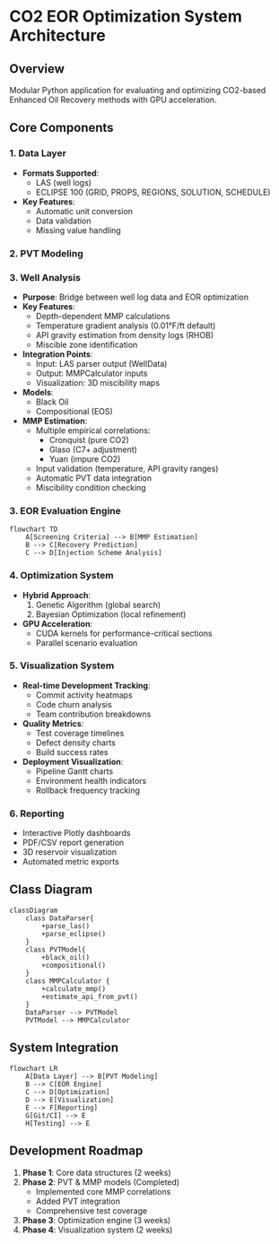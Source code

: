 # CO2 EOR Optimization System Architecture

## Overview
Modular Python application for evaluating and optimizing CO2-based Enhanced Oil Recovery methods with GPU acceleration.

## Core Components

### 1. Data Layer
- **Formats Supported**:
  - LAS (well logs)
  - ECLIPSE 100 (GRID, PROPS, REGIONS, SOLUTION, SCHEDULE)
- **Key Features**:
  - Automatic unit conversion
  - Data validation
  - Missing value handling

### 2. PVT Modeling

### 3. Well Analysis
- **Purpose**: Bridge between well log data and EOR optimization
- **Key Features**:
  - Depth-dependent MMP calculations
  - Temperature gradient analysis (0.01°F/ft default)
  - API gravity estimation from density logs (RHOB)
  - Miscible zone identification
- **Integration Points**:
  - Input: LAS parser output (WellData)
  - Output: MMPCalculator inputs
  - Visualization: 3D miscibility maps
- **Models**:
  - Black Oil
  - Compositional (EOS)
- **MMP Estimation**:
  - Multiple empirical correlations:
    * Cronquist (pure CO2)
    * Glaso (C7+ adjustment)
    * Yuan (impure CO2)
  - Input validation (temperature, API gravity ranges)
  - Automatic PVT data integration
  - Miscibility condition checking

### 3. EOR Evaluation Engine
```mermaid
flowchart TD
    A[Screening Criteria] --> B[MMP Estimation]
    B --> C[Recovery Prediction]
    C --> D[Injection Scheme Analysis]
```

### 4. Optimization System
- **Hybrid Approach**:
  1. Genetic Algorithm (global search)
  2. Bayesian Optimization (local refinement)
- **GPU Acceleration**:
  - CUDA kernels for performance-critical sections
  - Parallel scenario evaluation

### 5. Visualization System
- **Real-time Development Tracking**:
  - Commit activity heatmaps
  - Code churn analysis
  - Team contribution breakdowns
- **Quality Metrics**:
  - Test coverage timelines
  - Defect density charts
  - Build success rates
- **Deployment Visualization**:
  - Pipeline Gantt charts
  - Environment health indicators
  - Rollback frequency tracking

### 6. Reporting
- Interactive Plotly dashboards
- PDF/CSV report generation
- 3D reservoir visualization
- Automated metric exports

## Class Diagram
```mermaid
classDiagram
    class DataParser{
        +parse_las()
        +parse_eclipse()
    }
    class PVTModel{
        +black_oil()
        +compositional()
    }
    class MMPCalculator {
        +calculate_mmp()
        +estimate_api_from_pvt()
    }
    DataParser --> PVTModel
    PVTModel --> MMPCalculator
```

## System Integration
```mermaid
flowchart LR
    A[Data Layer] --> B[PVT Modeling]
    B --> C[EOR Engine]
    C --> D[Optimization]
    D --> E[Visualization]
    E --> F[Reporting]
    G[Git/CI] --> E
    H[Testing] --> E
```

## Development Roadmap
1. **Phase 1**: Core data structures (2 weeks)
2. **Phase 2**: PVT & MMP models (Completed)
   - Implemented core MMP correlations
   - Added PVT integration
   - Comprehensive test coverage
3. **Phase 3**: Optimization engine (3 weeks)
4. **Phase 4**: Visualization system (2 weeks)